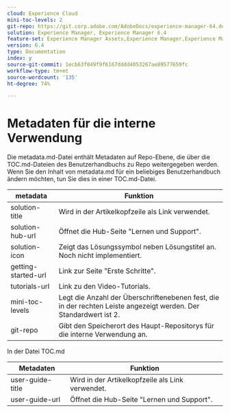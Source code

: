 ```yaml
---
cloud: Experience Cloud
mini-toc-levels: 2
git-repo: https://git.corp.adobe.com/AdobeDocs/experience-manager-64.de-DE
solution: Experience Manager, Experience Manager 6.4
feature-set: Experience Manager Assets,Experience Manager,Experience Manager Sites, Experience Manager Forms
version: 6.4
type: Documentation
index: y
source-git-commit: 1ecb63f849f9f6167dddd4053267ae89577659fc
workflow-type: tm+mt
source-wordcount: '135'
ht-degree: 74%

---
```



# Metadaten für die interne Verwendung

Die metadata.md-Datei enthält Metadaten auf Repo-Ebene, die über die TOC.md-Dateien des Benutzerhandbuchs zu Repo weitergegeben werden. Wenn Sie den Inhalt von metadata.md für ein beliebiges Benutzerhandbuch ändern möchten, tun Sie dies in einer TOC.md-Datei.

| metadata | Funktion |
|--- |--- |
| solution-title | Wird in der Artikelkopfzeile als Link verwendet. |
| solution-hub-url | Öffnet die Hub-Seite &quot;Lernen und Support&quot;. |
| solution-icon | Zeigt das Lösungssymbol neben Lösungstitel an. Noch nicht implementiert. |
| getting-started-url | Link zur Seite &quot;Erste Schritte&quot;. |
| tutorials-url | Link zu den Video-Tutorials. |
| mini-toc-levels | Legt die Anzahl der Überschriftenebenen fest, die in der rechten Leiste angezeigt werden. Der Standardwert ist 2. |
| git-repo | Gibt den Speicherort des Haupt-Repositorys für die interne Verwendung an. |

In der Datei TOC.md

| Metadaten | Funktion |
|--- |--- |
| user-guide-title | Wird in der Artikelkopfzeile als Link verwendet. |
| user-guide-url | Öffnet die Hub-Seite &quot;Lernen und Support&quot;. |
